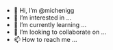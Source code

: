 - 👋 Hi, I’m @michenigg
- 👀 I’m interested in ...
- 🌱 I’m currently learning ...
- 💞️ I’m looking to collaborate on ...
- 📫 How to reach me ...

<!---
michenigg/michenigg is a ✨ special ✨ repository because its `README.md` (this file) appears on your GitHub profile.
You can click the Preview link to take a look at your changes.
--->

